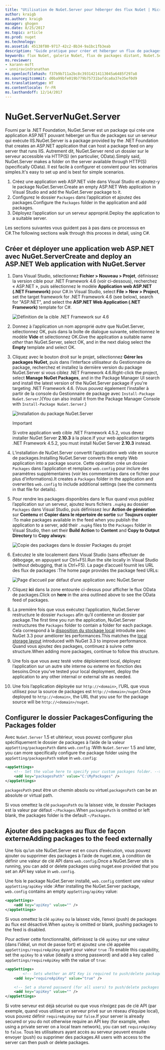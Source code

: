 ```yaml
---
title: "Utilisation de NuGet.Server pour héberger des flux NuGet | Microsoft Docs"
author: kraigb
ms.author: kraigb
manager: ghogen
ms.date: 8/25/2017
ms.topic: article
ms.prod: nuget
ms.technology: 
ms.assetid: 45138f80-9717-42c2-8b34-9a1bc1fb3eab
description: "Guide pratique pour créer et héberger un flux de packages NuGet sur un serveur exécutant IIS à l’aide de NuGet.Server de manière à rendre les packages accessibles via HTTP et OData."
keywords: flux NuGet, galerie NuGet, flux de packages distant, NuGet.Server
ms.reviewer:
- karann-msft
- unniravindranathan
ms.openlocfilehash: f37b9b711a2bc8c39314214113045a6485f297a8
ms.sourcegitcommit: d0ba99bfe019b779b75731bafdca8a37e35ef0d9
ms.translationtype: HT
ms.contentlocale: fr-FR
ms.lasthandoff: 12/14/2017
---
```

# <a name="nugetserver"></a><span data-ttu-id="aabfb-104">NuGet.Server</span><span class="sxs-lookup"><span data-stu-id="aabfb-104">NuGet.Server</span></span>

<span data-ttu-id="aabfb-105">Fourni par la .NET Foundation, NuGet.Server est un package qui crée une application ASP.NET pouvant héberger un flux de packages sur un serveur qui exécute IIS.</span><span class="sxs-lookup"><span data-stu-id="aabfb-105">NuGet.Server is a package provided by the .NET Foundation that creates an ASP.NET application that can host a package feed on any server that runs IIS.</span></span> <span data-ttu-id="aabfb-106">Autrement dit, NuGet.Server rend un dossier sur le serveur accessible via HTTP(S) (en particulier, OData).</span><span class="sxs-lookup"><span data-stu-id="aabfb-106">Simply said, NuGet.Server makes a folder on the server available through HTTP(S) (specifically OData).</span></span> <span data-ttu-id="aabfb-107">Il est facile à configurer et convient pour les scénarios simples.</span><span class="sxs-lookup"><span data-stu-id="aabfb-107">It's easy to set up and is best for simple scenarios.</span></span>

1. <span data-ttu-id="aabfb-108">Créez une application web ASP.NET vide dans Visual Studio et ajoutez-y le package NuGet.Server.</span><span class="sxs-lookup"><span data-stu-id="aabfb-108">Create an empty ASP.NET Web application in Visual Studio and add the NuGet.Server package to it.</span></span>
1. <span data-ttu-id="aabfb-109">Configurez le dossier `Packages` dans l’application et ajoutez des packages.</span><span class="sxs-lookup"><span data-stu-id="aabfb-109">Configure the `Packages` folder in the application and add packages.</span></span>
1. <span data-ttu-id="aabfb-110">Déployez l’application sur un serveur approprié.</span><span class="sxs-lookup"><span data-stu-id="aabfb-110">Deploy the application to a suitable server.</span></span>

<span data-ttu-id="aabfb-111">Les sections suivantes vous guident pas à pas dans ce processus en C#.</span><span class="sxs-lookup"><span data-stu-id="aabfb-111">The following sections walk through this process in detail, using C#.</span></span>

## <a name="create-and-deploy-an-aspnet-web-application-with-nugetserver"></a><span data-ttu-id="aabfb-112">Créer et déployer une application web ASP.NET avec NuGet.Server</span><span class="sxs-lookup"><span data-stu-id="aabfb-112">Create and deploy an ASP.NET Web application with NuGet.Server</span></span>

1. <span data-ttu-id="aabfb-113">Dans Visual Studio, sélectionnez **Fichier > Nouveau > Projet**, définissez la version cible pour .NET Framework 4.6 (voir ci-dessous), recherchez « ASP.NET », puis sélectionnez le modèle **Application web ASP.NET (.NET Framework)** pour C#.</span><span class="sxs-lookup"><span data-stu-id="aabfb-113">In Visual Studio, select **File > New > Project**, set the target framework for .NET Framework 4.6 (see below), search for "ASP.NET", and select the **ASP.NET Web Application (.NET Framework)** template for C#.</span></span>

    ![Définition de la cible .NET Framework sur 4.6](media/Hosting_01-NuGet.Server-Set4.6.png)

1. <span data-ttu-id="aabfb-115">Donnez à l’application un nom approprié *autre* que NuGet.Server, sélectionnez OK, puis dans la boîte de dialogue suivante, sélectionnez le modèle **Vide** et sélectionnez OK.</span><span class="sxs-lookup"><span data-stu-id="aabfb-115">Give the application a suitable name *other* than NuGet.Server, select OK, and in the next dialog select the **Empty** template and select OK.</span></span>

1. <span data-ttu-id="aabfb-116">Cliquez avec le bouton droit sur le projet, sélectionnez **Gérer les packages NuGet**, puis dans l’interface utilisateur du Gestionnaire de package, recherchez et installez la dernière version du package NuGet.Server si vous ciblez .NET Framework 4.6.</span><span class="sxs-lookup"><span data-stu-id="aabfb-116">Right-click the project, select **Manage NuGet Packages**, and in the Package Manager UI search and install the latest version of the NuGet.Server package if you're targeting .NET Framework 4.6.</span></span> <span data-ttu-id="aabfb-117">(Vous pouvez également l’installer à partir de la console du Gestionnaire de package avec `Install-Package NuGet.Server`.)</span><span class="sxs-lookup"><span data-stu-id="aabfb-117">(You can also install it from the Package Manager Console with `Install-Package NuGet.Server`.)</span></span>

    ![Installation du package NuGet.Server](media/Hosting_02-NuGet.Server-Package.png)

    > [!Important]
    > <span data-ttu-id="aabfb-119">Si votre application web cible .NET Framework 4.5.2, vous devez installer NuGet Server **2.10.3** à la place.</span><span class="sxs-lookup"><span data-stu-id="aabfb-119">If your web application targets .NET Framework 4.5.2, you must install NuGet Server **2.10.3** instead.</span></span>

1. <span data-ttu-id="aabfb-120">L’installation de NuGet.Server convertit l’application web vide en source de packages.</span><span class="sxs-lookup"><span data-stu-id="aabfb-120">Installing NuGet.Server converts the empty Web application into a package source.</span></span> <span data-ttu-id="aabfb-121">Cette opération crée un dossier `Packages` dans l’application et remplace `web.config` pour inclure des paramètres supplémentaires (voir les commentaires dans ce fichier pour plus d’informations).</span><span class="sxs-lookup"><span data-stu-id="aabfb-121">It creates a `Packages` folder in the application and overwrites `web.config` to include additional settings (see the comments in that file for details).</span></span>

1. <span data-ttu-id="aabfb-122">Pour rendre les packages disponibles dans le flux quand vous publiez l’application sur un serveur, ajoutez leurs fichiers `.nupkg` au dossier `Packages` dans Visual Studio, puis définissez leur **Action de génération** sur **Contenu** et **Copier dans le répertoire de sortie** sur **Toujours copier** :</span><span class="sxs-lookup"><span data-stu-id="aabfb-122">To make packages available in the feed when you publish the application to a server, add their `.nupkg` files to the `Packages` folder in Visual Studio, then set their **Build Action** to **Content** and **Copy to Output Directory** to **Copy always**:</span></span>

    ![Copie des packages dans le dossier Packages du projet](media/Hosting_03-NuGet.Server-Package-Folder.png)

1. <span data-ttu-id="aabfb-124">Exécutez le site localement dans Visual Studio (sans effectuer de débogage, en appuyant sur Ctrl+F5).</span><span class="sxs-lookup"><span data-stu-id="aabfb-124">Run the site locally in Visual Studio (without debugging, that is Ctrl+F5).</span></span> <span data-ttu-id="aabfb-125">La page d’accueil fournit les URL des flux de packages :</span><span class="sxs-lookup"><span data-stu-id="aabfb-125">The home page provides the package feed URLs:</span></span>

    ![Page d’accueil par défaut d’une application avec NuGet.Server](media/Hosting_04-NuGet.Server-FeedHomePage.png)

1. <span data-ttu-id="aabfb-127">Cliquez **ici** dans la zone entourée ci-dessus pour afficher le flux OData de packages.</span><span class="sxs-lookup"><span data-stu-id="aabfb-127">Click on **here** in the area outlined above to see the OData feed of packages.</span></span>

1. <span data-ttu-id="aabfb-128">La première fois que vous exécutez l’application, NuGet.Server restructure le dossier `Packages` afin qu’il contienne un dossier par package.</span><span class="sxs-lookup"><span data-stu-id="aabfb-128">The first time you run the application, NuGet.Server restructures the `Packages` folder to contain a folder for each package.</span></span> <span data-ttu-id="aabfb-129">Cela correspond à la [disposition du stockage local](http://blog.nuget.org/20151118/nuget-3.3.html#folder-based-repository-commands) introduite avec NuGet 3.3 pour améliorer les performances.</span><span class="sxs-lookup"><span data-stu-id="aabfb-129">This matches the [local storage layout](http://blog.nuget.org/20151118/nuget-3.3.html#folder-based-repository-commands) introduced with NuGet 3.3 to improve performance.</span></span> <span data-ttu-id="aabfb-130">Quand vous ajoutez des packages, continuez à suivre cette structure.</span><span class="sxs-lookup"><span data-stu-id="aabfb-130">When adding more packages, continue to follow this structure.</span></span>

1. <span data-ttu-id="aabfb-131">Une fois que vous avez testé votre déploiement local, déployez l’application sur un autre site interne ou externe en fonction des besoins.</span><span class="sxs-lookup"><span data-stu-id="aabfb-131">Once you've tested your local deployment, deploy the application to any other internal or external site as needed.</span></span>
1. <span data-ttu-id="aabfb-132">Une fois l’application déployée sur `http://<domain>`, l’URL que vous utilisez pour la source de packages est `http://<domain>/nuget`.</span><span class="sxs-lookup"><span data-stu-id="aabfb-132">Once deployed to `http://<domain>`, the URL that you use for the package source will be `http://<domain>/nuget`.</span></span>

## <a name="configuring-the-packages-folder"></a><span data-ttu-id="aabfb-133">Configurer le dossier Packages</span><span class="sxs-lookup"><span data-stu-id="aabfb-133">Configuring the Packages folder</span></span>

<span data-ttu-id="aabfb-134">Avec `NuGet.Server` 1.5 et ultérieur, vous pouvez configurer plus spécifiquement le dossier de packages à l’aide de la valeur `appSetting/packagesPath` dans `web.config` :</span><span class="sxs-lookup"><span data-stu-id="aabfb-134">With `NuGet.Server` 1.5 and later, you can more specifically configure the package folder using the `appSetting/packagesPath` value in `web.config`:</span></span>

```xml
<appSettings>
    <!-- Set the value here to specify your custom packages folder. -->
    <add key="packagesPath" value="C:\MyPackages" />
</appSettings>
```

<span data-ttu-id="aabfb-135">`packagesPath` peut être un chemin absolu ou virtuel.</span><span class="sxs-lookup"><span data-stu-id="aabfb-135">`packagesPath` can be an absolute or virtual path.</span></span>

<span data-ttu-id="aabfb-136">Si vous omettez la clé `packagesPath` ou la laissez vide, le dossier Packages est la valeur par défaut `~/Packages`.</span><span class="sxs-lookup"><span data-stu-id="aabfb-136">When `packagesPath` is omitted or left blank, the packages folder is the default `~/Packages`.</span></span>

## <a name="adding-packages-to-the-feed-externally"></a><span data-ttu-id="aabfb-137">Ajouter des packages au flux de façon externe</span><span class="sxs-lookup"><span data-stu-id="aabfb-137">Adding packages to the feed externally</span></span>

<span data-ttu-id="aabfb-138">Une fois qu’un site NuGet.Server est en cours d’exécution, vous pouvez ajouter ou supprimer des packages à l’aide de nuget.exe, à condition de définir une valeur de clé API dans `web.config`.</span><span class="sxs-lookup"><span data-stu-id="aabfb-138">Once a NuGet.Server site is running, you can add or delete packages using nuget.exe provided that you set an API key value in `web.config`.</span></span>

<span data-ttu-id="aabfb-139">Une fois le package NuGet.Server installé, `web.config` contient une valeur `appSetting/apiKey` vide :</span><span class="sxs-lookup"><span data-stu-id="aabfb-139">After installing the NuGet.Server package, `web.config` contains an empty `appSetting/apiKey` value:</span></span>

```xml
<appSettings>
    <add key="apiKey" value="" />
</appSettings>
```

<span data-ttu-id="aabfb-140">Si vous omettez la clé `apiKey` ou la laissez vide, l’envoi (push) de packages au flux est désactivé.</span><span class="sxs-lookup"><span data-stu-id="aabfb-140">When `apiKey` is omitted or blank, pushing packages to the feed is disabled.</span></span>

<span data-ttu-id="aabfb-141">Pour activer cette fonctionnalité, définissez la clé `apiKey` sur une valeur (dans l’idéal, un mot de passe fort) et ajoutez une clé appelée `appSettings/requireApiKey` ayant pour valeur `true` :</span><span class="sxs-lookup"><span data-stu-id="aabfb-141">To enable this capability, set the `apiKey` to a value (ideally a strong password) and add a key called `appSettings/requireApiKey` with the value of `true`:</span></span>

```xml
<appSettings>
        <!-- Sets whether an API Key is required to push/delete packages -->
    <add key="requireApiKey" value="true" />

    <!-- Set a shared password (for all users) to push/delete packages -->
    <add key="apiKey" value="" />
</appSettings>
```

<span data-ttu-id="aabfb-142">Si votre serveur est déjà sécurisé ou que vous n’exigez pas de clé API (par exemple, quand vous utilisez un serveur privé sur un réseau d’équipe local), vous pouvez définir `requireApiKey` sur `false`.</span><span class="sxs-lookup"><span data-stu-id="aabfb-142">If your server is already secured or you do not otherwise require an API key (for example, when using a private server on a local team network), you can set `requireApiKey` to `false`.</span></span> <span data-ttu-id="aabfb-143">Tous les utilisateurs ayant accès au serveur peuvent ensuite envoyer (push) ou supprimer des packages.</span><span class="sxs-lookup"><span data-stu-id="aabfb-143">All users with access to the server can then push or delete packages.</span></span>